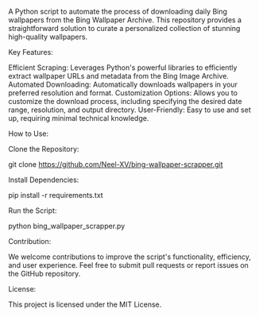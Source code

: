 A Python script to automate the process of downloading daily Bing wallpapers from the Bing Wallpaper Archive. This repository provides a straightforward solution to curate a personalized collection of stunning high-quality wallpapers.

Key Features:

Efficient Scraping: Leverages Python's powerful libraries to efficiently extract wallpaper URLs and metadata from the Bing Image Archive. Automated Downloading: Automatically downloads wallpapers in your preferred resolution and format. Customization Options: Allows you to customize the download process, including specifying the desired date range, resolution, and output directory. User-Friendly: Easy to use and set up, requiring minimal technical knowledge.

How to Use:

Clone the Repository:

git clone <https://github.com/Neel-XV/bing-wallpaper-scrapper.git>

Install Dependencies:

pip install -r requirements.txt

Run the Script:

python bing_wallpaper_scrapper.py

Contribution:

We welcome contributions to improve the script's functionality, efficiency, and user experience. Feel free to submit pull requests or report issues on the GitHub repository.

License:

This project is licensed under the MIT License.
